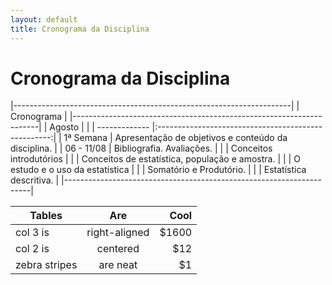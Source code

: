 ```yaml
---
layout: default
title: Cronograma da Disciplina
---
```


<div class="post">
	<h1 class="pageTitle">Cronograma da Disciplina</h1>

|---------------------------------------------------------------------| 
|                             Cronograma                              |
|---------------------------------------------------------------------| 
| Agosto        |                                                     |
| ------------- |:---------------------------------------------------:|
| 1ª Semana     | Apresentação de objetivos e conteúdo da disciplina. |
| 06 - 11/08    | Bibliografia. Avaliações.                           |
|               | Conceitos introdutórios                             |
|               | Conceitos de estatística, população e amostra.      |
|               | O estudo e o uso da estatística                     |
|               | Somatório e Produtório.                             |
|               | Estatística descritiva.                             |
|---------------------------------------------------------------------| 

| Tables        | Are           | Cool  |
| ------------- |:-------------:| -----:|
| col 3 is      | right-aligned | $1600 |
| col 2 is      | centered      |   $12 |
| zebra stripes | are neat      |    $1 |

